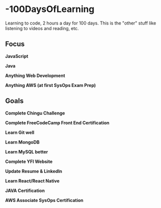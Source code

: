 
# -100DaysOfLearning
Learning to code, 2 hours a day for 100 days.  This is the "other" stuff like listening to videos and reading, etc.

## Focus

**JavaScript**

**Java**

**Anything Web Development**

**Anything AWS (at first SysOps Exam Prep)**



## Goals

**Complete Chingu Challenge**

**Complete FreeCodeCamp Front End Certification**

**Learn Git well**

**Learn MongoDB**

**Learn MySQL better**

**Complete YFI Website**

**Update Resume & LinkedIn**

**Learn React/React Native**

**JAVA Certification**

**AWS Associate SysOps Certification**
